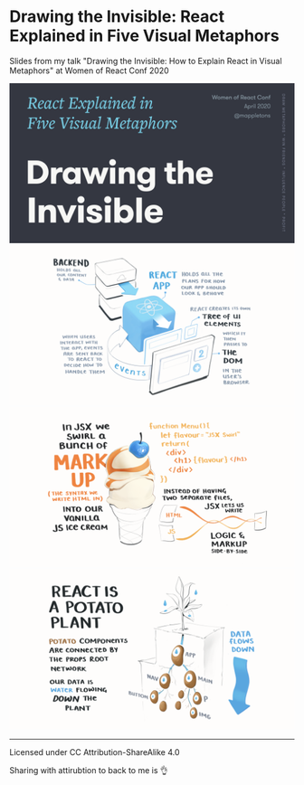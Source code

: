 # Drawing the Invisible: React Explained in Five Visual Metaphors
Slides from my talk "Drawing the Invisible: How to Explain React in Visual Metaphors" at Women of React Conf 2020


![](PNGs/MetaphorsofReact_2.0.001.png)
![](PNGs/MetaphorsofReact_2.0.012.png)
![](PNGs/MetaphorsofReact_2.0.018.png)
![](PNGs/MetaphorsofReact_2.0.034.png)

---

Licensed under CC Attribution-ShareAlike 4.0

Sharing with attirubtion to back to me is 👌
